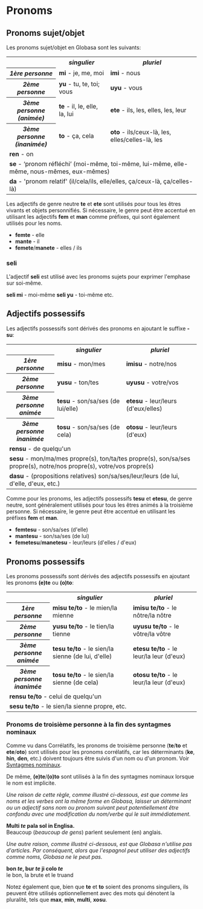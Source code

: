 <h1>Pronoms</h1>
<p>
</p>
<h2>Pronoms sujet/objet</h2>
<p>Les pronoms sujet/objet en Globasa sont les suivants:</p>
<table style="width:100%">
	<tbody>
		<tr>
			<td></td>
			<th><b><i>singulier</i></b></th>
			<th><b><i>pluriel</i></b></th>
		</tr>
		<tr>
			<th><b><i>1ère personne</i></b></th>
			<td><b>mi</b> - je, me, moi</td>
			<td><b>imi</b> - nous</td>
		</tr>
		<tr>
			<th><b><i>2ème personne</i></b></th>
			<td><b>yu</b> - tu, te, toi; vous</td>
			<td><b>uyu</b> - vous</td>
		</tr>
		<tr>
			<th><b><i>3ème personne<br />(animée)</i></b></th>
			<td><b>te</b> - il, le, elle, la, lui</td>
			<td><b>ete</b> - ils, les, elles, les, leur</td>
		</tr>
		<tr>
			<th><b><i>3ème personne<br />(inanimée)</i></b></th>
			<td><b>to</b> - ça, cela</td>
			<td><b>oto</b> - ils/ceux-là, les, elles/celles-là, les</td>
		</tr>
		<tr>
		</tr>
		<tr>
			<td colspan="3"><b>ren</b> - on</td>
		</tr>
		<tr>
			<td colspan="3"><b>se</b> - ‘pronom réfléchi’ (moi-même, toi-même, lui-même, elle-même, nous-mêmes,
				eux-mêmes) </td>
		</tr>
		<tr>
			<td colspan="3"><b>da</b> - 'pronom relatif' (il/cela/ils, elle/elles, ça/ceux-là, ça/celles-là)</td>
		</tr>
	</tbody>
</table>
<p>Les adjectifs de genre neutre <strong>te</strong> et <strong>ete</strong> sont utilisés pour tous les êtres vivants
	et objets personnifiés. Si nécessaire, le genre peut être accentué en utilisant les adjectifs <strong>fem</strong>
	et <strong>man</strong> comme préfixes, qui sont également utilisés pour les noms.</p>
<ul>
	<li><strong>femte</strong> - elle</li>
	<li><strong>mante</strong> - il</li>
	<li><strong>femete</strong>/<strong>manete</strong> - elles / ils</li>
</ul>
<h3>seli</h3>
<p>L'adjectif <strong>seli</strong> est utilisé avec les pronoms sujets pour exprimer l'emphase sur soi-même.</p>
<p><strong>seli mi</strong> - moi-même <strong>seli yu</strong> - toi-même etc.</p>
<h2>Adjectifs possessifs <span id="suyali_sifalexi"></span></h2>
<p>Les adjectifs possessifs sont dérivés des pronoms en ajoutant le suffixe <strong>-su</strong>:</p>
<table style="width:100%">
	<tbody>
		<tr>
			<td></td>
			<th><b><i>singulier</i></b></th>
			<th><b><i>pluriel</i></b></th>
		</tr>
		<tr>
			<th><b><i>1ère personne</i></b></th>
			<td><b>misu</b> - mon/mes</td>
			<td><b>imisu</b> - notre/nos</td>
		</tr>
		<tr>
			<th><b><i>2ème personne</i></b></th>
			<td><b>yusu</b> - ton/tes</td>
			<td><b>uyusu</b> - votre/vos</td>
		</tr>
		<tr>
			<th><b><i>3ème personne<br />animée</i></b></th>
			<td><b>tesu</b> - son/sa/ses (de lui/elle)</td>
			<td><b>etesu</b> - leur/leurs (d'eux/elles)</td>
		</tr>
		<tr>
			<th><b><i>3ème personne<br />inanimée</i></b></th>
			<td><b>tosu</b> - son/sa/ses (de cela)</td>
			<td><b>otosu</b> - leur/leurs (d'eux)</td>
		</tr>
		<tr>
		</tr>
		<tr>
			<td colspan="3"><b>rensu</b> - de quelqu'un</td>
		</tr>
		<tr>
			<td colspan="3"><b>sesu</b> - mon/ma/mes propre(s), ton/ta/tes propre(s), son/sa/ses propre(s), notre/nos
				propre(s), votre/vos propre(s) </td>
		</tr>
		<tr>
			<td colspan="3"><b>dasu</b> - (propositions relatives) son/sa/ses/leur/leurs (de lui, d'elle, d'eux, etc.)
			</td>
		</tr>
	</tbody>
</table>
<p>Comme pour les pronoms, les adjectifs possessifs <strong>tesu</strong> et <strong>etesu</strong>, de genre neutre,
	sont généralement utilisés pour tous les êtres animés à la troisième personne. Si nécessaire, le genre peut être
	accentué en utilisant les préfixes <strong>fem</strong> et <strong>man</strong>.</p>
<ul>
	<li><strong>femtesu</strong> - son/sa/ses (d'elle)</li>
	<li><strong>mantesu</strong> - son/sa/ses (de lui)</li>
	<li><strong>femetesu</strong>/<strong>manetesu</strong> - leur/leurs (d'elles / d'eux)</li>
</ul>
<h2>Pronoms possessifs</h2>
<p>Les pronoms possessifs sont dérivés des adjectifs possessifs en ajoutant les pronoms <strong>(e)te</strong> ou
	<strong>(o)to</strong>:</p>
<table style="width:100%">
	<tbody>
		<tr>
			<td></td>
			<th><b><i>singulier</i></b></th>
			<th><b><i>pluriel</i></b></th>
		</tr>
		<tr>
			<th><b><i>1ère personne</i></b></th>
			<td><b>misu te/to</b> - le mien/la mienne</td>
			<td><b>imisu te/to</b> - le nôtre/la nôtre</td>
		</tr>
		<tr>
			<th><b><i>2ème personne</i></b></th>
			<td><b>yusu te/to</b> - le tien/la tienne</td>
			<td><b>uyusu te/to</b> - le vôtre/la vôtre</td>
		</tr>
		<tr>
			<th><b><i>3ème personne<br />animée</i></b></th>
			<td><b>tesu te/to</b> - le sien/la sienne (de lui, d'elle)</td>
			<td><b>etesu te/to</b> - le leur/la leur (d'eux)</td>
		</tr>
		<tr>
			<th><b><i>3ème personne<br />inanimée</i></b></th>
			<td><b>tosu te/to</b> - le sien/la sienne (de cela)</td>
			<td><b>otosu te/to</b> - le leur/la leur (d'eux)</td>
		</tr>
		<tr>
		</tr>
		<tr>
			<td colspan="3"><b>rensu te/to</b> - celui de quelqu'un</td>
		</tr>
		<tr>
			<td colspan="3"><b>sesu te/to</b> - le sien/la sienne propre, etc. </td>
		</tr>
	</tbody>
</table>
<h3>Pronoms de troisième personne à la fin des syntagmes nominaux</h3>
<p>Comme vu dans Corrélatifs, les pronoms de troisième personne (<strong>te</strong>/<strong>to</strong> et
	<strong>ete</strong>/<strong>oto</strong>) sont utilisés pour les pronoms corrélatifs, car les déterminants
	(<strong>ke</strong>, <strong>hin</strong>, <strong>den</strong>, etc.) doivent toujours être suivis d'un nom ou
	d'un pronom. Voir <a href="./jumlemonli-estrutur.html#pornamelexi_in_namelexili_jumlemon">Syntagmes nominaux</a>.
</p>
<p>De même, <strong>(e)te</strong>/<strong>(o)to</strong> sont utilisés à la fin des syntagmes nominaux lorsque le nom
	est implicite. </p>
<p><em>Une raison de cette règle, comme illustré ci-dessous, est que comme les noms et les verbes ont la même forme en
		Globasa, laisser un déterminant ou un adjectif sans nom ou pronom suivant peut potentiellement être confondu
		avec une modification du nom/verbe qui le suit immédiatement.</em></p>
<p><strong>Multi <em>te</em> pala sol in Englisa.</strong><br /> Beaucoup (<em>beaucoup de gens</em>) parlent seulement
	(en) anglais.</p>
<p><em>Une autre raison, comme illustré ci-dessous, est que Globasa n'utilise pas d'articles. Par conséquent, alors que
		l'espagnol peut utiliser des adjectifs comme noms, Globasa ne le peut pas.</em></p>
<p><strong>bon <em>te</em>, bur <em>te</em> ji colo <em>te</em></strong><br /> le bon, la brute et le truand</p>
<p>Notez également que, bien que <strong>te</strong> et <strong>to</strong> soient des pronoms singuliers, ils peuvent
	être utilisés optionnellement avec des mots qui dénotent la pluralité, tels que <strong>max</strong>,
	<strong>min</strong>, <strong>multi</strong>, <strong>xosu</strong>. </p>
<p></p>

